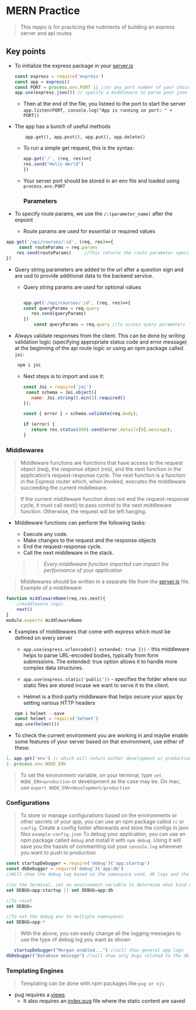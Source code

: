 # MERN Practice

> This reppo is for practicing the rudiments of building an express server and api routes

## Key points

- To initialize the express package in your [server.js]("/server.js")

    ```js
    const express = require('express')
    const app = express()
    const PORT = process.env.PORT || //or any port number of your choice
    app.use(express.json()) // specify a middleware to parse your json and be able to access it on your api routes
    ```

  - Then at the end of the file, you listeed to the port to start the server
    `app.listen(PORT, console.log("App is running on port: " + PORT))`

- The app has a bunch of useful methods

    ```
        app.get(), app.post(), app.put(), app.delete()
    ```

  - To run a simple get request, this is the syntax:

    ```js
    app.get('/', (req, res)=>{
    res.send("Hello World")
    })
    ```

  - Your server port should be stored in an env file and loaded using `process.env.PORT`

    ### Parameters

- To specify route params, we use the `/:(parameter_name)` after the enpoint
  - Route params are used for essential or required values

```js
app.get('/api/courses/:id', (req, res)=>{
     const routeParams = req.params
    res.send(routeParams)     //This returns the route parameter specified in the url to the client
})


```

- Query string parameters are added to the url after a question sign and are usd to provide additional data to the backend service.
  - Query string params are used for optional values

    ```js

    app.get('/api/courses/:id', (req, res)=>{
    const queryParams = req.query
       res.send(queryParams)
    })
        const queryParams = req.query //to access query parameters
    ```

- Always validate responses from the client. This can be done by writing validation logic (specifying appropriate status code and error message) at the beginning of the api route logic or using an npm package called `joi`:

    ```js
     npm i joi
     ```

  - Next steps is to import and use it:

     ```js
     const Joi = require('joi')
      const schema = Joi.object({
        name: Joi.string().min(3).required()
    });

    const { error } = schema.validate(req.body);
    
    if (error) {
        return res.status(400).send(error.details[0].message);
    }
     ```

### Middlewares

> Middleware functions are functions that have access to the request object (req), the response object (res), and the next function in the application’s request-response cycle. The next function is a function in the Express router which, when invoked, executes the middleware succeeding the current middleware.

> If the current middleware function does not end the request-response cycle, it must call next() to pass control to the next middleware function. Otherwise, the request will be left hanging.

- Middleware functions can perform the following tasks:

  - Execute any code.
  - Make changes to the request and the response objects
  - End the request-response cycle.
  - Call the next middleware in the stack.
  >>*Every middleware function imported can impact the performance of your application*

>Middlewares should be written in a separate file from the [server.js](/server.js) file. Example of a middleware:

```js
function middlewareName(req,res,next){
    //middleware logic
    next()
}
module.exports middlewareName
```

- Examples of middlewares that come with express which must be defined on every server
  - `app.use(express.urlencoded({ extended: true }))` - this middleware helps to parse URL-encoded bodies, typically from form submissions. The extended: true option allows it to handle more complex data structures.

  - `app.use(express.static('public'))` - specifies the folder where our static files are stored incase we want to serve it to the client.

  - Helmet is a third-party middleware that helps secure your apps by setting various HTTP headers
  
  ```js
  npm i helmet --save
  const helmet = require('helmet')
  app.use(helmet())
  ```

- To check the current environment you are working in and maybe enable some features of your server based on that environment, use either of these:

```js
1. app.get('env') // which will return either development or production
2. process.env.NODE_ENV
```

> To set the environment variable, on your terminal, type `set NODE_ENV=production` or development as the case may be. On mac, use `export NODE_ENV=development/production`

### Configurations

> To store or manage configurations based on the environments or other secrets of your app, you can use an npm package called `rc` or `config`. Create a config folder afterwards and store the configs in json files `example-config.json`
> To debug your application, you can use an npm package called `debug` and install it with `npm debug`. Using it will save you the hassle of commenting out your `console.log` whenever you want to push to production

```js
const startupDebugger = require('debug')('app:startup')
const dbDebugger = require('debug')('app:db')
//Will show the debug log based on the namespace used, db logs and the general app logs

//on the terminal, set an environment variable to determine what kind of debug information we want to see
set DEBUG=app:startup || set DEBUG=app:db

//To reset
set DEBUG=

//To set the debug env to multiple namespaces
set DEBUG=app:*
```

> With the above, you can easily change all the logging messages to use the type of debug log you want as shown

```js
   startupDebugger("Morgan enabled...") //will show general app logs
dbDebugger("Database message") //will show only bugs related to the db
```

### Templating Engines
>
> Templating can be done with npm packages like `pug or ejs`

- pug requires a [views](/views)
  - It also requires an [index.pug](/views/index.pug) file where the static content are saved
